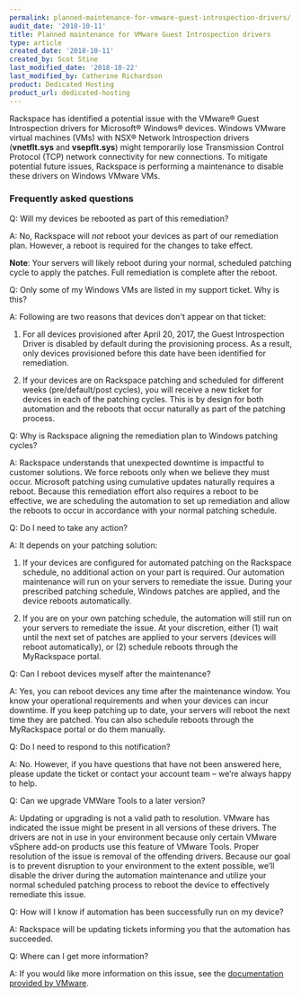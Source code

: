 ```yaml
---
permalink: planned-maintenance-for-vmware-guest-introspection-drivers/
audit_date: '2018-10-11'
title: Planned maintenance for VMware Guest Introspection drivers
type: article
created_date: '2018-10-11'
created_by: Scot Stine
last_modified_date: '2018-10-22'
last_modified_by: Catherine Richardson
product: Dedicated Hosting
product_url: dedicated-hosting
---
```


Rackspace has identified a potential issue with the VMware&reg; Guest
Introspection drivers for Microsoft&reg; Windows&reg; devices. Windows VMware
virtual machines (VMs) with NSX&reg; Network Introspection drivers (**vnetflt.sys**
and **vsepflt.sys**) might temporarily lose Transmission Control Protocol (TCP)
network connectivity for new connections. To mitigate potential future issues,
Rackspace is performing a maintenance to disable these drivers on Windows VMware
VMs.

### Frequently asked questions

Q: Will my devices be rebooted as part of this remediation?

A: No, Rackspace will *not* reboot your devices as part of our remediation
plan. However, a reboot is required for the changes to take effect.

**Note**: Your servers will likely reboot during your normal, scheduled patching
cycle to apply the patches. Full remediation is complete after the reboot.

Q: Only some of my Windows VMs are listed in my support ticket. Why is this?

A: Following are two reasons that devices don't appear on that ticket:

1) For all devices provisioned after April 20, 2017, the Guest Introspection
Driver is disabled by default during the provisioning process. As a result,
only devices provisioned before this date have been identified for remediation.

2) If your devices are on Rackspace patching and scheduled for different weeks
(pre/default/post cycles), you will receive a new ticket for devices in each of
the patching cycles. This is by design for both automation and the reboots that
occur naturally as part of the patching process.

Q: Why is Rackspace aligning the remediation plan to Windows patching cycles?

A: Rackspace understands that unexpected downtime is impactful to customer
solutions. We force reboots only when we believe they must occur. Microsoft
patching using cumulative updates naturally requires a reboot. Because this
remediation effort also requires a reboot to be effective, we are scheduling
the automation to set up remediation and allow the reboots to occur in
accordance with your normal patching schedule.

Q: Do I need to take any action?

A: It depends on your patching solution:

1) If your devices are configured for automated patching on the Rackspace
schedule, no additional action on your part is required. Our automation
maintenance will run on your servers to remediate the issue. During your
prescribed patching schedule, Windows patches are applied, and the device
reboots automatically.

2) If you are on your own patching schedule, the automation will still run on
your servers to remediate the issue. At your discretion, either (1) wait until
the next set of patches are applied to your servers (devices will reboot
automatically), or (2) schedule reboots through the MyRackspace portal.

Q: Can I reboot devices myself after the maintenance?

A: Yes, you can reboot devices any time after the maintenance window. You know
your operational requirements and when your devices can incur downtime. If you
keep patching up to date, your servers will reboot the next time they are
patched. You can also schedule reboots through the MyRackspace portal or do them
manually.

Q: Do I need to respond to this notification?

A: No. However, if you have questions that have not been answered here, please
update the ticket or contact your account team – we’re always happy to help.

Q: Can we upgrade VMWare Tools to a later version?

A: Updating or upgrading is not a valid path to resolution. VMware has indicated
the issue might be present in all versions of these drivers. The drivers are not
in use in your environment because only certain VMware vSphere add-on products use
this feature of VMware Tools. Proper resolution of the issue is removal of the
offending drivers. Because our goal is to prevent disruption to your environment to
the extent possible, we’ll disable the driver during the automation maintenance and
utilize your normal scheduled patching process to reboot the device to effectively
remediate this issue.

Q: How will I know if automation has been successfully run on my device?

A: Rackspace will be updating tickets informing you that the automation has
succeeded.

Q: Where can I get more information?

A: If you would like more information on this issue, see the
[documentation provided by VMware](https://kb.vmware.com/s/article/2148218).
